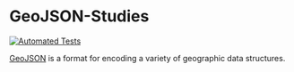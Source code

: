 # GeoJSON-Studies

[![Automated Tests](https://github.com/VinicciusSantos/GeoJSON-Studies/actions/workflows/main.yml/badge.svg)](https://github.com/VinicciusSantos/GeoJSON-Studies/actions/workflows/main.yml)

[GeoJSON](https://en.wikipedia.org/wiki/GeoJSON) is a format for encoding a variety of geographic data structures.
